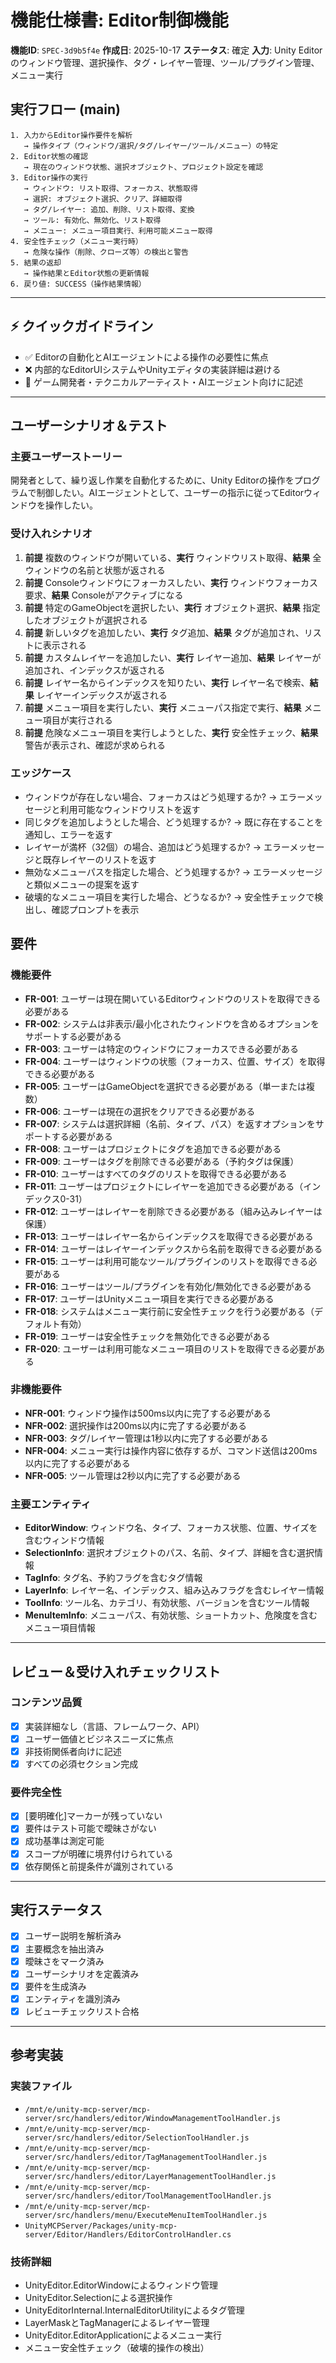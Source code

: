 # 機能仕様書: Editor制御機能

**機能ID**: `SPEC-3d9b5f4e`
**作成日**: 2025-10-17
**ステータス**: 確定
**入力**: Unity Editorのウィンドウ管理、選択操作、タグ・レイヤー管理、ツール/プラグイン管理、メニュー実行

## 実行フロー (main)
```
1. 入力からEditor操作要件を解析
   → 操作タイプ（ウィンドウ/選択/タグ/レイヤー/ツール/メニュー）の特定
2. Editor状態の確認
   → 現在のウィンドウ状態、選択オブジェクト、プロジェクト設定を確認
3. Editor操作の実行
   → ウィンドウ: リスト取得、フォーカス、状態取得
   → 選択: オブジェクト選択、クリア、詳細取得
   → タグ/レイヤー: 追加、削除、リスト取得、変換
   → ツール: 有効化、無効化、リスト取得
   → メニュー: メニュー項目実行、利用可能メニュー取得
4. 安全性チェック（メニュー実行時）
   → 危険な操作（削除、クローズ等）の検出と警告
5. 結果の返却
   → 操作結果とEditor状態の更新情報
6. 戻り値: SUCCESS（操作結果情報）
```

---

## ⚡ クイックガイドライン
- ✅ Editorの自動化とAIエージェントによる操作の必要性に焦点
- ❌ 内部的なEditorUIシステムやUnityエディタの実装詳細は避ける
- 👥 ゲーム開発者・テクニカルアーティスト・AIエージェント向けに記述

---

## ユーザーシナリオ＆テスト

### 主要ユーザーストーリー
開発者として、繰り返し作業を自動化するために、Unity Editorの操作をプログラムで制御したい。AIエージェントとして、ユーザーの指示に従ってEditorウィンドウを操作したい。

### 受け入れシナリオ
1. **前提** 複数のウィンドウが開いている、**実行** ウィンドウリスト取得、**結果** 全ウィンドウの名前と状態が返される
2. **前提** Consoleウィンドウにフォーカスしたい、**実行** ウィンドウフォーカス要求、**結果** Consoleがアクティブになる
3. **前提** 特定のGameObjectを選択したい、**実行** オブジェクト選択、**結果** 指定したオブジェクトが選択される
4. **前提** 新しいタグを追加したい、**実行** タグ追加、**結果** タグが追加され、リストに表示される
5. **前提** カスタムレイヤーを追加したい、**実行** レイヤー追加、**結果** レイヤーが追加され、インデックスが返される
6. **前提** レイヤー名からインデックスを知りたい、**実行** レイヤー名で検索、**結果** レイヤーインデックスが返される
7. **前提** メニュー項目を実行したい、**実行** メニューパス指定で実行、**結果** メニュー項目が実行される
8. **前提** 危険なメニュー項目を実行しようとした、**実行** 安全性チェック、**結果** 警告が表示され、確認が求められる

### エッジケース
- ウィンドウが存在しない場合、フォーカスはどう処理するか? → エラーメッセージと利用可能なウィンドウリストを返す
- 同じタグを追加しようとした場合、どう処理するか? → 既に存在することを通知し、エラーを返す
- レイヤーが満杯（32個）の場合、追加はどう処理するか? → エラーメッセージと既存レイヤーのリストを返す
- 無効なメニューパスを指定した場合、どう処理するか? → エラーメッセージと類似メニューの提案を返す
- 破壊的なメニュー項目を実行した場合、どうなるか? → 安全性チェックで検出し、確認プロンプトを表示

## 要件

### 機能要件
- **FR-001**: ユーザーは現在開いているEditorウィンドウのリストを取得できる必要がある
- **FR-002**: システムは非表示/最小化されたウィンドウを含めるオプションをサポートする必要がある
- **FR-003**: ユーザーは特定のウィンドウにフォーカスできる必要がある
- **FR-004**: ユーザーはウィンドウの状態（フォーカス、位置、サイズ）を取得できる必要がある
- **FR-005**: ユーザーはGameObjectを選択できる必要がある（単一または複数）
- **FR-006**: ユーザーは現在の選択をクリアできる必要がある
- **FR-007**: システムは選択詳細（名前、タイプ、パス）を返すオプションをサポートする必要がある
- **FR-008**: ユーザーはプロジェクトにタグを追加できる必要がある
- **FR-009**: ユーザーはタグを削除できる必要がある（予約タグは保護）
- **FR-010**: ユーザーはすべてのタグのリストを取得できる必要がある
- **FR-011**: ユーザーはプロジェクトにレイヤーを追加できる必要がある（インデックス0-31）
- **FR-012**: ユーザーはレイヤーを削除できる必要がある（組み込みレイヤーは保護）
- **FR-013**: ユーザーはレイヤー名からインデックスを取得できる必要がある
- **FR-014**: ユーザーはレイヤーインデックスから名前を取得できる必要がある
- **FR-015**: ユーザーは利用可能なツール/プラグインのリストを取得できる必要がある
- **FR-016**: ユーザーはツール/プラグインを有効化/無効化できる必要がある
- **FR-017**: ユーザーはUnityメニュー項目を実行できる必要がある
- **FR-018**: システムはメニュー実行前に安全性チェックを行う必要がある（デフォルト有効）
- **FR-019**: ユーザーは安全性チェックを無効化できる必要がある
- **FR-020**: ユーザーは利用可能なメニュー項目のリストを取得できる必要がある

### 非機能要件
- **NFR-001**: ウィンドウ操作は500ms以内に完了する必要がある
- **NFR-002**: 選択操作は200ms以内に完了する必要がある
- **NFR-003**: タグ/レイヤー管理は1秒以内に完了する必要がある
- **NFR-004**: メニュー実行は操作内容に依存するが、コマンド送信は200ms以内に完了する必要がある
- **NFR-005**: ツール管理は2秒以内に完了する必要がある

### 主要エンティティ
- **EditorWindow**: ウィンドウ名、タイプ、フォーカス状態、位置、サイズを含むウィンドウ情報
- **SelectionInfo**: 選択オブジェクトのパス、名前、タイプ、詳細を含む選択情報
- **TagInfo**: タグ名、予約フラグを含むタグ情報
- **LayerInfo**: レイヤー名、インデックス、組み込みフラグを含むレイヤー情報
- **ToolInfo**: ツール名、カテゴリ、有効状態、バージョンを含むツール情報
- **MenuItemInfo**: メニューパス、有効状態、ショートカット、危険度を含むメニュー項目情報

---

## レビュー＆受け入れチェックリスト

### コンテンツ品質
- [x] 実装詳細なし（言語、フレームワーク、API）
- [x] ユーザー価値とビジネスニーズに焦点
- [x] 非技術関係者向けに記述
- [x] すべての必須セクション完成

### 要件完全性
- [x] [要明確化]マーカーが残っていない
- [x] 要件はテスト可能で曖昧さがない
- [x] 成功基準は測定可能
- [x] スコープが明確に境界付けられている
- [x] 依存関係と前提条件が識別されている

---

## 実行ステータス

- [x] ユーザー説明を解析済み
- [x] 主要概念を抽出済み
- [x] 曖昧さをマーク済み
- [x] ユーザーシナリオを定義済み
- [x] 要件を生成済み
- [x] エンティティを識別済み
- [x] レビューチェックリスト合格

---

## 参考実装

### 実装ファイル
- `/mnt/e/unity-mcp-server/mcp-server/src/handlers/editor/WindowManagementToolHandler.js`
- `/mnt/e/unity-mcp-server/mcp-server/src/handlers/editor/SelectionToolHandler.js`
- `/mnt/e/unity-mcp-server/mcp-server/src/handlers/editor/TagManagementToolHandler.js`
- `/mnt/e/unity-mcp-server/mcp-server/src/handlers/editor/LayerManagementToolHandler.js`
- `/mnt/e/unity-mcp-server/mcp-server/src/handlers/editor/ToolManagementToolHandler.js`
- `/mnt/e/unity-mcp-server/mcp-server/src/handlers/menu/ExecuteMenuItemToolHandler.js`
- `UnityMCPServer/Packages/unity-mcp-server/Editor/Handlers/EditorControlHandler.cs`

### 技術詳細
- UnityEditor.EditorWindowによるウィンドウ管理
- UnityEditor.Selectionによる選択操作
- UnityEditorInternal.InternalEditorUtilityによるタグ管理
- LayerMaskとTagManagerによるレイヤー管理
- UnityEditor.EditorApplicationによるメニュー実行
- メニュー安全性チェック（破壊的操作の検出）

